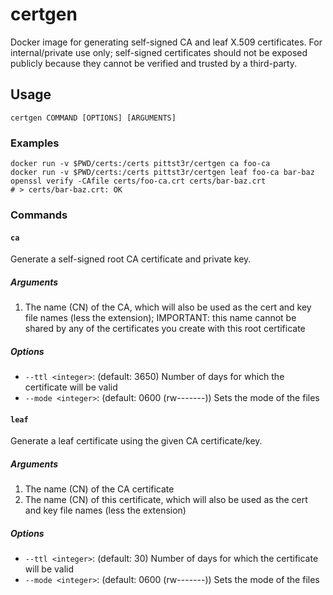 # certgen

Docker image for generating self-signed CA and leaf X.509 certificates. For
internal/private use only; self-signed certificates should not be exposed
publicly because they cannot be verified and trusted by a third-party.

## Usage

```shell
certgen COMMAND [OPTIONS] [ARGUMENTS]
```

### Examples

```shell
docker run -v $PWD/certs:/certs pittst3r/certgen ca foo-ca
docker run -v $PWD/certs:/certs pittst3r/certgen leaf foo-ca bar-baz
openssl verify -CAfile certs/foo-ca.crt certs/bar-baz.crt
# > certs/bar-baz.crt: OK
```

### Commands

#### `ca`

Generate a self-signed root CA certificate and private key.

##### Arguments

1. The name (CN) of the CA, which will also be used as the cert and key file
   names (less the extension); IMPORTANT: this name cannot be shared by any of
   the certificates you create with this root certificate

##### Options

- `--ttl <integer>`: (default: 3650) Number of days for which the certificate
  will be valid
- `--mode <integer>`: (default: 0600 (rw-------)) Sets the mode of the files

#### `leaf`

Generate a leaf certificate using the given CA certificate/key.

##### Arguments

1. The name (CN) of the CA certificate
2. The name (CN) of this certificate, which will also be used as the cert and
   key file names (less the extension)

##### Options

- `--ttl <integer>`: (default: 30) Number of days for which the certificate
  will be valid
- `--mode <integer>`: (default: 0600 (rw-------)) Sets the mode of the files
